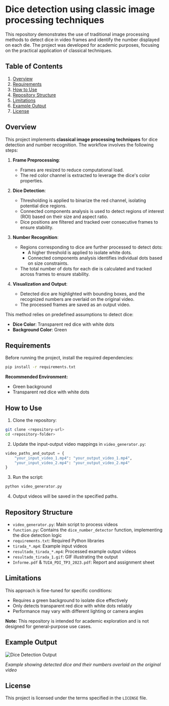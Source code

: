 # Dice detection using classic image processing techniques

This repository demonstrates the use of traditional image processing methods to detect dice in video frames and identify the number displayed on each die. The project was developed for academic purposes, focusing on the practical application of classical techniques.

## Table of Contents

1. [Overview](#overview)
2. [Requirements](#requirements)
3. [How to Use](#how-to-use)
4. [Repository Structure](#repository-structure)
5. [Limitations](#limitations)
6. [Example Output](#example-output)
7. [License](#license)

## Overview
This project implements **classical image processing techniques** for dice detection and number recognition. The workflow involves the following steps:

1. **Frame Preprocessing**:
   - Frames are resized to reduce computational load.
   - The red color channel is extracted to leverage the dice's color properties.

2. **Dice Detection**:
   - Thresholding is applied to binarize the red channel, isolating potential dice regions.
   - Connected components analysis is used to detect regions of interest (ROI) based on their size and aspect ratio.
   - Dice positions are filtered and tracked over consecutive frames to ensure stability.

3. **Number Recognition**:
   - Regions corresponding to dice are further processed to detect dots:
     - A higher threshold is applied to isolate white dots.
     - Connected components analysis identifies individual dots based on size constraints.
   - The total number of dots for each die is calculated and tracked across frames to ensure stability.

4. **Visualization and Output**:
   - Detected dice are highlighted with bounding boxes, and the recognized numbers are overlaid on the original video.
   - The processed frames are saved as an output video.

This method relies on predefined assumptions to detect dice:
- **Dice Color**: Transparent red dice with white dots
- **Background Color**: Green

## Requirements

Before running the project, install the required dependencies:

```bash
pip install -r requirements.txt
```

**Recommended Environment:**
* Green background
* Transparent red dice with white dots

## How to Use

1. Clone the repository:
```bash
git clone <repository-url>
cd <repository-folder>
```

2. Update the input-output video mappings in `video_generator.py`:
```python
video_paths_and_output = {
    "your_input_video_1.mp4": "your_output_video_1.mp4",
    "your_input_video_2.mp4": "your_output_video_2.mp4"
}
```

3. Run the script:
```bash
python video_generator.py
```

4. Output videos will be saved in the specified paths.

## Repository Structure

* `video_generator.py`: Main script to process videos
* `function.py`: Contains the `dice_number_detector` function, implementing the dice detection logic
* `requirements.txt`: Required Python libraries
* `tirada_*.mp4`: Example input videos
* `resultado_tirada_*.mp4`: Processed example output videos
* `resultado_tirada_1.gif`: GIF illustrating the output
* `Informe.pdf` & `TUIA_PDI_TP3_2023.pdf`: Report and assignment sheet

## Limitations

This approach is fine-tuned for specific conditions:
- Requires a green background to isolate dice effectively
- Only detects transparent red dice with white dots reliably
- Performance may vary with different lighting or camera angles

**Note:** This repository is intended for academic exploration and is not designed for general-purpose use cases.

## Example Output

![Dice Detection Output](resultado_tirada_1.gif)

*Example showing detected dice and their numbers overlaid on the original video*

## License

This project is licensed under the terms specified in the `LICENSE` file.

